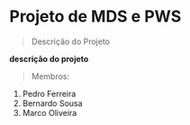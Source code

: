 # Projeto de MDS e PWS
> Descrição do Projeto

**descrição do projeto**

> Membros:
1. Pedro Ferreira
2. Bernardo Sousa
3. Marco Oliveira
